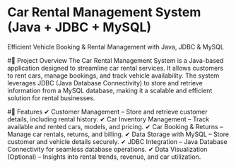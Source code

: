 # Car Rental Management System (Java + JDBC + MySQL)
Efficient Vehicle Booking & Rental Management with Java, JDBC & MySQL


#📌 Project Overview
The Car Rental Management System is a Java-based application designed to streamline car rental services. It allows customers to rent cars, manage bookings, and track vehicle availability. The system leverages JDBC (Java Database Connectivity) to store and retrieve information from a MySQL database, making it a scalable and efficient solution for rental businesses.

#🚀 Features
✔ Customer Management – Store and retrieve customer details, including rental history.
✔ Car Inventory Management – Track available and rented cars, models, and pricing.
✔ Car Booking & Returns – Manage car rentals, returns, and billing.
✔ Data Storage with MySQL – Store customer and vehicle details securely.
✔ JDBC Integration – Java Database Connectivity for seamless database operations.
✔ Data Visualization (Optional) – Insights into rental trends, revenue, and car utilization.
